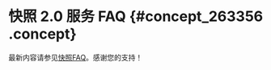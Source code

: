 # 快照 2.0 服务 FAQ {#concept_263356 .concept}

最新内容请参见[快照FAQ](../../../../intl.zh-CN/快照/常见问题/快照FAQ.md#)。感谢您的支持！

